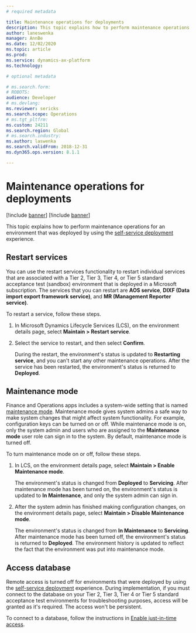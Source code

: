 ```yaml
---
# required metadata

title: Maintenance operations for deployments
description: This topic explains how to perform maintenance operations for an environment that was deployed by using the self-service deployment experience.
author: laneswenka
manager: AnnBe
ms.date: 12/02/2020
ms.topic: article
ms.prod: 
ms.service: dynamics-ax-platform
ms.technology: 

# optional metadata

# ms.search.form: 
# ROBOTS: 
audience: Developer
# ms.devlang: 
ms.reviewer: sericks
ms.search.scope: Operations
# ms.tgt_pltfrm: 
ms.custom: 24211
ms.search.region: Global
# ms.search.industry: 
ms.author: laswenka
ms.search.validFrom: 2018-12-31
ms.dyn365.ops.version: 8.1.1

---
```


# Maintenance operations for deployments

[!include [banner](../includes/banner.md)]
[!include [banner](../includes/limited-availability.md)]

This topic explains how to perform maintenance operations for an environment that was deployed by using the [self-service deployment](infrastructure-stack.md) experience.

## Restart services

You can use the restart services functionality to restart individual services that are associated with a Tier 2, Tier 3, Tier 4, or Tier 5 standard acceptance test (sandbox) environment that is deployed in a Microsoft subscription. The services that you can restart are **AOS service**, **DIXF (Data import export framework service)**, and **MR (Management Reporter service)**.

To restart a service, follow these steps.

1. In Microsoft Dynamics Lifecycle Services (LCS), on the environment details page, select **Maintain \> Restart service**.
2. Select the service to restart, and then select **Confirm**.

    During the restart, the environment's status is updated to **Restarting service**, and you can't start any other maintenance operations. After the service has been restarted, the environment's status is returned to **Deployed**.

## Maintenance mode

Finance and Operations apps includes a system-wide setting that is named [maintenance mode](../sysadmin/maintenance-mode.md). Maintenance mode gives system admins a safe way to make system changes that might affect system functionality. For example, configuration keys can be turned on or off. While maintenance mode is on, only the system admin and users who are assigned to the **Maintenance mode** user role can sign in to the system. By default, maintenance mode is turned off.

To turn maintenance mode on or off, follow these steps.

1. In LCS, on the environment details page, select **Maintain \> Enable Maintenance mode**.

    The environment's status is changed from **Deployed** to **Servicing**. After maintenance mode has been turned on, the environment's status is updated to **In Maintenance**, and only the system admin can sign in.

2. After the system admin has finished making configuration changes, on the environment details page, select **Maintain \> Disable Maintenance mode**.

    The environment's status is changed from **In Maintenance** to **Servicing**. After maintenance mode has been turned off, the environment's status is returned to **Deployed**. The environment history is updated to reflect the fact that the environment was put into maintenance mode.

## Access database

Remote access is turned off for environments that were deployed by using the [self-service deployment](infrastructure-stack.md) experience. During implementation, if you must connect to the database on your Tier 2, Tier 3, Tier 4 or Tier 5 standard acceptance test environments for troubleshooting purposes, access will be granted as it's required. The access won't be persistent.

To connect to a database, follow the instructions in [Enable just-in-time access](../database/database-just-in-time-jit-access.md).
